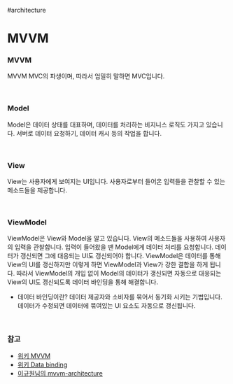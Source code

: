 #architecture

# MVVM

### MVVM
MVVM MVC의 파생이며, 따라서 엄밀히 말하면 MVC입니다.

<br>

### Model
Model은 데이터 상태를 대표하며, 데이터를 처리하는 비지니스 로직도 가지고 있습니다. 서버로 데이터 요청하기, 데이터 캐시 등의 작업을 합니다.

<br>

### View
View는 사용자에게 보여지는 UI입니다. 사용자로부터 들어온 입력들을 관찰할 수 있는 메소드들을 제공합니다.

<br>

### ViewModel
ViewModel은 View와 Model을 알고 있습니다. View의 메소드들을 사용하여 사용자의 입력을 관찰합니다. 입력이 들어왔을 땐 Model에게 데이터 처리를 요청합니다. 데이터가 갱신되면 그에 대응되는 UI도 갱신되어야 합니다. ViewModel은 데이터를 통해 View의 UI를 갱신하지만 이렇게 하면 ViewModel과 View가 강한 결합을 하게 됩니다. 따라서 ViewModel의 개입 없이 Model의 데이터가 갱신되면 자동으로 대응되는 View의 UI도 갱신되도록 데이터 바인딩을 통해 해결합니다.

- 데이터 바인딩이란?
데이터 제공자와 소비자를 묶어서 동기화 시키는 기법입니다. 데이터가 수정되면 데이터에 묶여있는 UI 요소도 자동으로 갱신됩니다.

<br>

### 참고
- [위키 MVVM](https://en.wikipedia.org/wiki/Model%E2%80%93view%E2%80%93viewmodel)
- [위키 Data binding](https://en.wikipedia.org/wiki/Data_binding)
- [이규원님의 mvvm-architecture](https://justhackem.wordpress.com/2015/03/19/rmvvm-architecture/)
